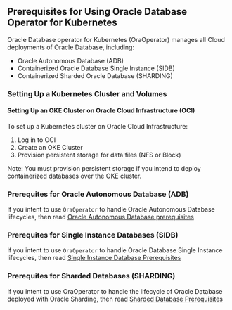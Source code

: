 #

## Prerequisites for Using Oracle Database Operator for Kubernetes

Oracle Database operator for Kubernetes (OraOperator) manages all Cloud deployments of Oracle Database, including:

* Oracle Autonomous Database (ADB)
* Containerized Oracle Database Single Instance (SIDB)
* Containerized Sharded Oracle Database (SHARDING)

### Setting Up a Kubernetes Cluster and Volumes

#### Setting Up an OKE Cluster on Oracle Cloud Infrastructure (OCI)

To set up a Kubernetes cluster on Oracle Cloud Infrastructure:

1. Log in to OCI
1. Create an OKE Cluster
1. Provision persistent storage for data files (NFS or Block)

Note: You must provision persistent storage if you intend to deploy containerized databases over the OKE cluster.

### Prerequites for Oracle Autonomous Database (ADB)

If you intent to use `OraOperator` to handle Oracle Autonomous Database lifecycles, then read [Oracle Autonomous Database prerequisites](./doc/adb/ADB_PREREQUISITES.md)

### Prerequites for Single Instance Databases (SIDB)

If you intent to use `OraOperator` to handle Oracle Database Single Instance lifecycles, then read [Single Instance Database Prerequisites](./doc/sidb/SIDB_PREREQUISITES.md)

### Prerequites for Sharded Databases (SHARDING)  

 If you intent to use OraOperator to handle the lifecycle of Oracle Database deployed with Oracle Sharding, then read [Sharded Database Prerequisites](./doc/sharding/README.md#prerequsites-for-running-oracle-sharding-database-controller)
